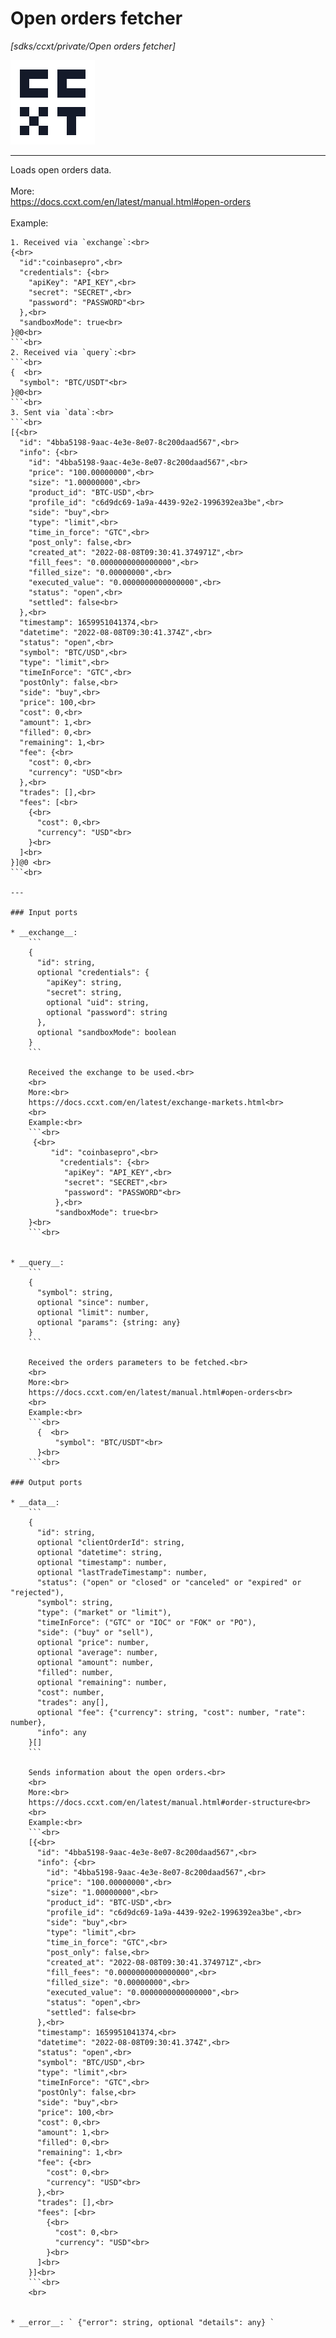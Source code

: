 # Open orders fetcher

_[sdks/ccxt/private/Open orders fetcher]_

![icon](</assets/icons/7d4b9ff9-dbdc-44e1-a901-cd9d869db931.png>)

---

Loads open orders data.<br>
<br>
More:<br>
https://docs.ccxt.com/en/latest/manual.html#open-orders<br>
<br>
Example:<br>
```<br>
1. Received via `exchange`:<br>
{<br>
  "id":"coinbasepro",<br>
  "credentials": {<br>
    "apiKey": "API_KEY",<br>
    "secret": "SECRET",<br>
    "password": "PASSWORD"<br>
  },<br>
  "sandboxMode": true<br>
}@0<br>
```<br>
2. Received via `query`:<br>
```<br>
{  <br>
  "symbol": "BTC/USDT"<br>
}@0<br>
```<br>
3. Sent via `data`:<br>
```<br>
[{<br>
  "id": "4bba5198-9aac-4e3e-8e07-8c200daad567",<br>
  "info": {<br>
    "id": "4bba5198-9aac-4e3e-8e07-8c200daad567",<br>
    "price": "100.00000000",<br>
    "size": "1.00000000",<br>
    "product_id": "BTC-USD",<br>
    "profile_id": "c6d9dc69-1a9a-4439-92e2-1996392ea3be",<br>
    "side": "buy",<br>
    "type": "limit",<br>
    "time_in_force": "GTC",<br>
    "post_only": false,<br>
    "created_at": "2022-08-08T09:30:41.374971Z",<br>
    "fill_fees": "0.0000000000000000",<br>
    "filled_size": "0.00000000",<br>
    "executed_value": "0.0000000000000000",<br>
    "status": "open",<br>
    "settled": false<br>
  },<br>
  "timestamp": 1659951041374,<br>
  "datetime": "2022-08-08T09:30:41.374Z",<br>
  "status": "open",<br>
  "symbol": "BTC/USD",<br>
  "type": "limit",<br>
  "timeInForce": "GTC",<br>
  "postOnly": false,<br>
  "side": "buy",<br>
  "price": 100,<br>
  "cost": 0,<br>
  "amount": 1,<br>
  "filled": 0,<br>
  "remaining": 1,<br>
  "fee": {<br>
    "cost": 0,<br>
    "currency": "USD"<br>
  },<br>
  "trades": [],<br>
  "fees": [<br>
    {<br>
      "cost": 0,<br>
      "currency": "USD"<br>
    }<br>
  ]<br>
}]@0 <br>
```<br>

---

### Input ports

* __exchange__: 
    ```
    {
      "id": string,
      optional "credentials": {
        "apiKey": string,
        "secret": string,
        optional "uid": string,
        optional "password": string
      },
      optional "sandboxMode": boolean
    }
    ```

    Received the exchange to be used.<br>
    <br>
    More:<br>
    https://docs.ccxt.com/en/latest/exchange-markets.html<br>
    <br>
    Example:<br>
    ```<br>
     {<br>
         "id": "coinbasepro",<br>
           "credentials": {<br>
            "apiKey": "API_KEY",<br>
            "secret": "SECRET",<br>
            "password": "PASSWORD"<br>
          },<br>
          "sandboxMode": true<br>
    }<br>
    ```<br>


* __query__: 
    ```
    {
      "symbol": string,
      optional "since": number,
      optional "limit": number,
      optional "params": {string: any}
    }
    ```

    Received the orders parameters to be fetched.<br>
    <br>
    More:<br>
    https://docs.ccxt.com/en/latest/manual.html#open-orders<br>
    <br>
    Example:<br>
    ```<br>
      {  <br>
          "symbol": "BTC/USDT"<br>
      }<br>
    ```<br>

### Output ports

* __data__: 
    ```
    {
      "id": string,
      optional "clientOrderId": string,
      optional "datetime": string,
      optional "timestamp": number,
      optional "lastTradeTimestamp": number,
      "status": ("open" or "closed" or "canceled" or "expired" or "rejected"),
      "symbol": string,
      "type": ("market" or "limit"),
      "timeInForce": ("GTC" or "IOC" or "FOK" or "PO"),
      "side": ("buy" or "sell"),
      optional "price": number,
      optional "average": number,
      optional "amount": number,
      "filled": number,
      optional "remaining": number,
      "cost": number,
      "trades": any[],
      optional "fee": {"currency": string, "cost": number, "rate": number},
      "info": any
    }[]
    ```

    Sends information about the open orders.<br>
    <br>
    More:<br>
    https://docs.ccxt.com/en/latest/manual.html#order-structure<br>
    <br>
    Example:<br>
    ```<br>
    [{<br>
      "id": "4bba5198-9aac-4e3e-8e07-8c200daad567",<br>
      "info": {<br>
        "id": "4bba5198-9aac-4e3e-8e07-8c200daad567",<br>
        "price": "100.00000000",<br>
        "size": "1.00000000",<br>
        "product_id": "BTC-USD",<br>
        "profile_id": "c6d9dc69-1a9a-4439-92e2-1996392ea3be",<br>
        "side": "buy",<br>
        "type": "limit",<br>
        "time_in_force": "GTC",<br>
        "post_only": false,<br>
        "created_at": "2022-08-08T09:30:41.374971Z",<br>
        "fill_fees": "0.0000000000000000",<br>
        "filled_size": "0.00000000",<br>
        "executed_value": "0.0000000000000000",<br>
        "status": "open",<br>
        "settled": false<br>
      },<br>
      "timestamp": 1659951041374,<br>
      "datetime": "2022-08-08T09:30:41.374Z",<br>
      "status": "open",<br>
      "symbol": "BTC/USD",<br>
      "type": "limit",<br>
      "timeInForce": "GTC",<br>
      "postOnly": false,<br>
      "side": "buy",<br>
      "price": 100,<br>
      "cost": 0,<br>
      "amount": 1,<br>
      "filled": 0,<br>
      "remaining": 1,<br>
      "fee": {<br>
        "cost": 0,<br>
        "currency": "USD"<br>
      },<br>
      "trades": [],<br>
      "fees": [<br>
        {<br>
          "cost": 0,<br>
          "currency": "USD"<br>
        }<br>
      ]<br>
    }]<br>
    ```<br>
    <br>


* __error__: ` {"error": string, optional "details": any} `

